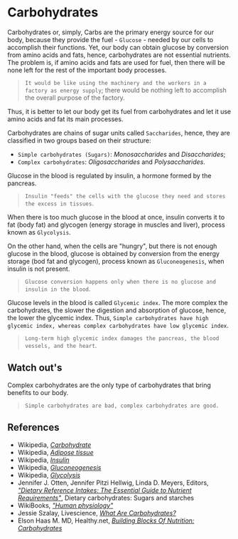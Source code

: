 # Carbohydrates

Carbohydrates or, simply, Carbs are the primary energy source for our body, because they provide the fuel - `Glucose` - needed by our cells to accomplish their functions. Yet, our body can obtain glucose by conversion from amino acids and fats, hence, carbohydrates are not essential nutrients. The problem is, if amino acids and fats are used for fuel, then there will be none left for the rest of the important body processes.

> `It would be like using the machinery and the workers in a factory as energy supply`; there would be nothing left to accomplish the overall purpose of the factory.

Thus, it is better to let our body get its fuel from carbohydrates and let it use amino acids and fat its main processes.

Carbohydrates are chains of sugar units called `Saccharides`, hence, they are classified in two groups based on their structure: 
- `Simple carbohydrates (Sugars)`: _Monosaccharides_ and _Disaccharides_;
- `Complex carbohydrates`: _Oligosaccharides_ and _Polysaccharides_.

Glucose in the blood is regulated by insulin, a hormone formed by the pancreas.

> `Insulin "feeds" the cells with the glucose they need and stores the excess in tissues`.

When there is too much glucose in the blood at once, insulin converts it to fat (body fat) and glycogen (energy storage in muscles and liver), process known as `Glycolysis`.

On the other hand, when the cells are "hungry", but there is not enough glucose in the blood, glucose is obtained by conversion from the energy storage (bod fat and glycogen), process known as `Gluconeogenesis`, when insulin is not present.

> `Glucose conversion happens only when there is no glucose and insulin in the blood`.

Glucose levels in the blood is called `Glycemic index`. The more complex the carbohydrates, the slower the digestion and absorption of glucose, hence, the lower the glycemic index. Thus, `Simple carbohydrates have high glycemic index, whereas complex carbohydrates have low glycemic index`.

> `Long-term high glycemic index damages the pancreas, the blood vessels, and the heart`.

## Watch out's
Complex carbohydrates are the only type of carbohydrates that bring benefits to our body. 

> `Simple carbohydrates are bad, complex carbohydrates are good.`

## References
- Wikipedia, [_Carbohydrate_](https://en.wikipedia.org/wiki/Carbohydrate)
- Wikipedia, [_Adipose tissue_](https://en.wikipedia.org/wiki/Adipose_tissue)
- Wikipedia, [_Insulin_](https://en.wikipedia.org/wiki/Insulin)
- Wikipedia, [_Gluconeogenesis_](https://en.wikipedia.org/wiki/Gluconeogenesis)
- Wikipedia, [_Glycolysis_](https://en.wikipedia.org/wiki/Glycolysis)
- Jennifer J. Otten, Jennifer Pitzi Hellwig, Linda D. Meyers, Editors, [_"Dietary Reference Intakes: The Essential Guide to Nutrient Requirements"_](https://www.amazon.com/Dietary-Reference-Intakes-Essential-Requirements/dp/0309157420), Dietary carbohydrates: Sugars and starches
- WikiBooks, [_"Human physiology"_](https://en.wikibooks.org/wiki/Human_Physiology/Nutrition#Carbohydrates)
- Jessie Szalay, Livescience, [_What Are Carbohydrates?_](http://www.livescience.com/51976-carbohydrates.html)
- Elson Haas M. MD, Healthy.net, [_Building Blocks Of Nutrition: Carbohydrates_](http://www.healthy.net/Health/Article/Carbohydrates/2100/1)